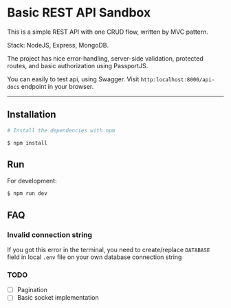 # Basic REST API Sandbox

This is a simple REST API with one CRUD flow, written by MVC pattern.

Stack: NodeJS, Express, MongoDB.

The project has nice error-handling, server-side validation, protected routes, and basic authorization using PassportJS.

You can easily to test api, using Swagger. Visit `http:localhost:8000/api-docs` endpoint in your browser.

----
## Installation

```bash
# Install the dependencies with npm

$ npm install
```

## Run

For development:
```sh
$ npm run dev
```
## FAQ

### Invalid connection string
If you got this error in the terminal, you need to create/replace `DATABASE` field in local `.env` file on your own database connection string

### TODO

 - [ ] Pagination
 - [ ] Basic socket implementation
